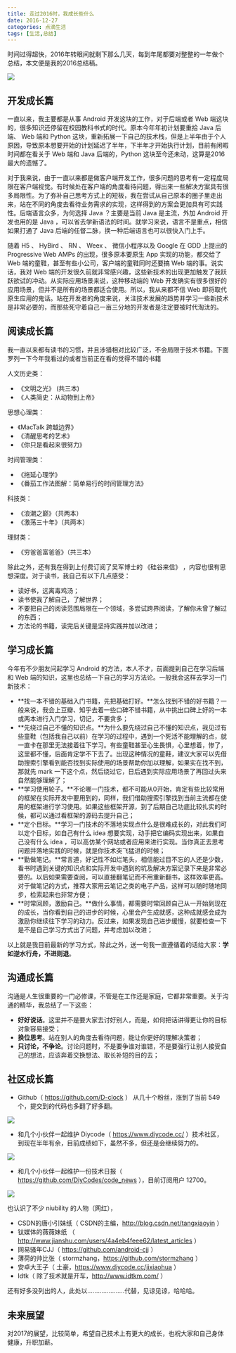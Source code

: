 ```yaml
---
title: 走过2016时，我成长些什么
date: 2016-12-27
categories: 点滴生活
tags: [生活,总结]
---
```


时间过得超快，2016年转眼间就剩下那么几天，每到年尾都要对整整的一年做个总结，本文便是我的2016总结稿。

<!-- more -->

![](https://diycode.b0.upaiyun.com/photo/2016/74c03592bbbdcd5ccd76bb30cf7db3f6.jpg)

## 开发成长篇

一直以来，我主要都是从事 Android 开发这块的工作，对于后端或者 Web 端这块的，很多知识还停留在校园教科书式的时代。原本今年年初计划要重拾 Java 后端、 Web 端和 Python 这块，重新拓展一下自己的技术栈，但是上半年由于个人原因，导致原本想要开始的计划延迟了半年，下半年才开始执行计划，目前有闲暇时间都在看关于 Web 端和 Java 后端的，Python 这块至今还未动，这算是2016最大的遗憾了。

对于我来说，由于一直以来都是做客户端开发工作，很多问题的思考有一定程度局限在客户端视觉。有时候处在客户端的角度看待问题，得出来一些解决方案具有很多局限性。为了弥补自己思考方式上的短板，我在尝试从自己原本的圈子里走出来，站在不同的角度去看待业务需求的实现，这样得到的方案会更加具有可实践性。后端语言众多，为何选择 Java ？主要是当前 Java 是主流，外加 Android 开发也用的是 Java ，可以省去学新语法的时间。就学习来说，语言不是重点，相信如果打通了 Java 后端的任督二脉，换一种后端语言也可以很快入门上手。

随着 H5 、 HyBird 、 RN 、 Weex 、 微信小程序以及 Google 在 GDD 上提出的 Progressive Web AMPs 的出现，很多原本要原生 App 实现的功能，都交给了 Web 端的童鞋，甚至有些小公司，客户端的童鞋同时还要搞 Web 端的事。说实话，我对 Web 端的开发很久前就非常感兴趣，这些新技术的出现更加触发了我跃跃欲试的冲动。从实际应用场景来说，这种移动端的 Web 开发确实有很多很好的应用场景，但并不是所有的场景都适合使用。所以，我从来都不信 Web 即将取代原生应用的鬼话。站在开发者的角度来说，关注技术发展的趋势并学习一些新技术是非常必要的，而那些死守着自己一亩三分地的开发者是注定要被时代淘汰的。

## 阅读成长篇

我一直以来都有读书的习惯，并且涉猎相对比较广泛，不会局限于技术书籍。下面罗列一下今年我看过的或者当前正在看的觉得不错的书籍

人文历史类：

- 《文明之光》 (共三本)
- 《人类简史：从动物到上帝》

思想心理类：

- 《MacTalk 跨越边界》
- 《清醒思考的艺术》
- 《你只是看起来很努力》

时间管理类：

- 《拖延心理学》
- 《番茄工作法图解：简单易行的时间管理方法》

科技类：

- 《浪潮之巅》（共两本）
- 《激荡三十年》（共两本）

理财类：

- 《穷爸爸富爸爸》（共三本）

除此之外，还有我在得到上付费订阅了吴军博士的 《硅谷来信》 ，内容也很有思想深度。对于读书，我自己有以下几点感受：

- 读好书，远离毒鸡汤；
- 读书使我了解自己，了解世界；
- 不要把自己的阅读范围局限在一个领域，多尝试跨界阅读，了解你未曾了解过的东西；
- 方法论的书籍，读完后关键是坚持实践并加以改进；

## 学习成长篇

今年有不少朋友问起学习 Android 的方法，本人不才，前面提到自己在学习后端和 Web 端的知识，这里也总结一下自己的学习方法论。一般我会这样去学习一门新技术：

- **找一本不错的基础入门书籍，先把基础打好。**怎么找到不错的好书籍？一般来说，我会上豆瓣、知乎去着一些口碑不错书籍，从中挑出口碑上好的一本或两本进行入门学习，切记，不要贪多；
- **先绕过自己不懂的知识点。**为什么要先绕过自己不懂的知识点，我见过有些童鞋（包括我自己以前）在学习的过程中，遇到一个死活不能理解的点，就一直卡在那里无法接着往下学习。有些童鞋甚至心生畏惧，心里想着，惨了，这里都不懂，后面肯定学不下去了。出现这种情况的童鞋，建议大家可以先借助搜索引擎看到能否找到实际使用的场景帮助你加以理解，如果实在找不到，那就先 mark 一下这个点，然后绕过它，日后遇到实际应用场景了再回过头来自然能够理解了；
- **学习使用轮子。**不论哪一门技术，都不可能从0开始，肯定有些比较常用的框架在实际开发中要用到的，同样，我们借助搜索引擎找到当前主流都在使用的框架进行学习使用。如果这些框架开源，到了后期自己功底比较扎实的时候，都可以通过看框架的源码去提升自己；
- **定个目标。**学习一门技术的不落地实现点什么是很难成长的，对此我们可以定个目标，如自己有什么 idea 想要实现，动手把它编码实现出来，如果自己没有什么 idea ，可以高仿某个网站或者应用来进行实现。当你真正去思考问题并落地实践的时候，就是你技术突飞猛进的时候；
- **勤做笔记。**常言道，好记性不如烂笔头，相信能过目不忘的人还是少数，看书时遇到关键的知识点和实际开发中遇到的坑及解决方案记录下来是非常必要的。以后如果需要查阅，可以直接翻笔记而不用重新翻书，这样效率更高。对于做笔记的方式，推荐大家用云笔记之类的电子产品，这样可以随时随地同步，检索起来也非常方便；
- **时常回顾，激励自己。**做什么事情，都需要时常回顾自己从一开始到现在的成长，当你看到自己的进步的时候，心里会产生成就感，这种成就感会成为激励你继续往下学习的动力。反过来，如果发现自己进步缓慢，就要检查一下是不是自己学习方式出了问题，并考虑加以改进；

以上就是我目前最新的学习方式，除此之外，送一句我一直遵循着的话给大家：**学如逆水行舟，不进则退**。

## 沟通成长篇

沟通是人生很重要的一门必修课，不管是在工作还是家庭，它都非常重要。关于沟通的精华，我总结了一下这些：

- **好好说话**。这里并不是要大家去讨好别人，而是，如何把话讲得更让你的目标对象容易接受；
- **换位思考**。站在别人的角度去看待问题，能让你更好的理解决策者；
- **只讨论，不争论**。讨论问题时，不是要争谁对谁错，不是要强行让别人接受自己的想法，应该奔着交换想法、取长补短的目的去；

## 社区成长篇

- Github（ https://github.com/D-clock ） 从几十个粉丝，涨到了当前 549 个，提交到的代码也多翻了好多翻。

![](https://diycode.b0.upaiyun.com/photo/2016/7163814b0d1c041576be6c50b25482ab.png)

- 和几个小伙伴一起维护 Diycode（ https://www.diycode.cc/ ）技术社区，到现在半年有余，目前成绩如下，虽然不多，但还是会继续努力的。

![](https://diycode.b0.upaiyun.com/photo/2016/755271c667b77bd4012bbe93cb814046.png)

- 和几个小伙伴一起维护一份技术日报（ https://github.com/DiyCodes/code_news ），目前订阅用户 12700。

![](https://diycode.b0.upaiyun.com/photo/2016/606bdeaaf179758c25bee536c292e679.png)

也认识了不少 niubility 的人物（网红），

- CSDN的唐小引妹纸（ CSDN的主编，http://blog.csdn.net/tangxiaoyin ）
- 钛媒体的薇薇妹纸 （ http://www.jianshu.com/users/4a4eb4feee62/latest_articles ）
- 网易骚年CJJ（ https://github.com/android-cjj ）
- 薄荷的帅比张（ stormzhang，https://github.com/stormzhang ）
- 安卓大王子（ 土豪，https://www.diycode.cc/jixiaohua ）
- Idtk（ 除了技术就是开车，http://www.idtkm.com/ ）

还有好多没列出的人，此处以.....................代替，见谅见谅，哈哈哈。

## 未来展望

对2017的展望，比较简单，希望自己技术上有更大的成长，也祝大家和自己身体健康，升职加薪。

